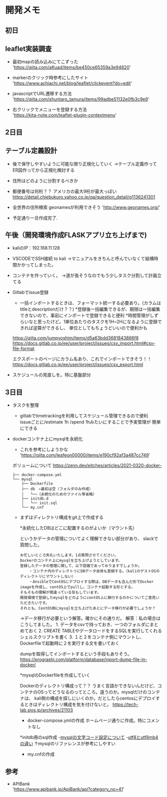 # 開発メモ

## 初日
## leaflet実装調査

* 最初mapの読み込みにてこずった  
'https://qiita.com/aKuad/items/be450ce65359a3e94820'

* markerのクリック時参考にしたサイト  
'https://www.achiachi.net/blog/leaflet/clickevent?do=edit'

* javascriptでURL遷移する方法  
'https://qiita.com/shuntaro_tamura/items/99adbe51132e0fb3c9e9'

* 右クリックでメニューを登録する方法  
'https://kita-note.com/leaflet-plugin-contextmenu'

## 2日目
## テーブル定義設計

* 後で保守しやすいように可能な限り正規化していく  →テーブル定義作ってER図作ってから正規化検討する

* 住所はどのように分割するべきか

* 郵便番号は何桁？？
アメリカの最大9桁が最大っぽい
https://detail.chiebukuro.yahoo.co.jp/qa/question_detail/q1136241301

* 全世界の住所検索
geonamesが利用できそう
'http://www.geonames.org/'

* 予定通り一旦作成完了.

## 午後（開発環境作成FLASKアプリ立ち上げまで)

* kaliのIP：192.168.11.128

* VSCODEでSSH接続 to kali
→マニュアルをきちんと呼んでいなくて結構時間かかってしまった。

* コンテナを作っていく。
→道が長そうなのでもう少しタスク分割して計画立てる

* Gitlabでissue登録
    * 一括インポートするときは、フォーマット統一する必要あり。(カラムはtitleとdescriptionだけ？？)
    *登録後一括編集できるが、期限は一括編集できないので、事前にインポートで登録できると便利
    *時間管理がしずらいなと思ったけど。1単位あたりのタスクを1H~2Hになるように登録できれば逆算ができるし、
    単位としてもちょうどいいので便利かも

    https://qiita.com/jumpyoshim/items/d5a63bdd3681843866f8
    https://docs.gitlab.co.jp/ee/user/project/issues/csv_import.html#csv-file-format

    エクスポートのページにカラム名あり、これでインポートできそう！！
    https://docs.gitlab.co.jp/ee/user/project/issues/csv_export.html

* スケジュールの見直しを。特に基盤部分

## 3日目

* タスクを整理
    * gitlabでtimetrackingを利用してスケジュール管理できるので便利  
      issueごとに/estimate 1h /spend 1hみたいにすることで予実管理が
      簡単にできる

* dockerコンテナ上にmysqlを永続化

    * これを参考にしようかな
    'https://qiita.com/leafeon00000/items/e190cf92af3a487cc749'
    
    ボリュームについて
    https://zenn.dev/eitches/articles/2021-0320-docker-
    

    ```
    ├── docker-compose.yml
    └── mysql
        ├── Dockerfile
        ├── db　←最初は空（フォルダのみ作成）
        │   └──（永続化のためのファイル等省略）
        ├── initdb.d
        │   └── init.sql
        └── my.cnf
    ```

    * まずはディレクトリ構成をgit上で作成する

        *永続化したDBはどこに配置するのがよいか（マウント先）

        というかデータの管理についてよく理解できない部分があり、
        slackで質問した。

        ```
        お忙しいところ失礼いたします。1点質問させてください。
        Dockerのコンテナ上にmysqlを立ち上げようとしています。
        登録したデータの管理に関して、以下認識であっておりますでしょうか。
            ・コンテナ内のディレクトリにDBデータ自体も登録する。（kaliのゲストOSのディレクトリにマウントしない）
            ・AnsibleでCentOSにデプロイする際は、DBデータも含んだ形でDocker imageを作成し、centOS上でpullし、コンテナ起動する形とする。
        そもそもの理解が間違っている気もしています。
        開発環境で登録したmysqlをどのようにcentOS上に移行するのかについてご意見いただきたいです。
        それとも、CentOS側にmysqlを立ち上げたあとにデータ移行が必要でしょうか？
        ```

        →データ移行が必要という解答。確かにその通りだ。
         解答：私の場合はこうしてました。
            1. データをcsvで持っておき、一つのフォルダにまとめておく
            2. CREATE TABLEやデータロードをするSQLを実行してくれるシェルスクリプトを書く
            3. １と２をコンテナ側にマウントし、Dockerfileで起動時に２を実行する文を書いておく


        dumpを取得してインポートするという手段もありそう。
        https://prograshi.com/platform/database/inport-dump-file-in-docker/

        *mysqlのDockerfileを作成していく

        Dockerのディレクトリ構成って？？
        うまく言語かできないんだけど、コンテナのOSってどうなるのってところ。違うのか。mysqlだけのコンテナは、
        kali側の構成を探しにいくのか。だとしたらcentosにデプロイするときはディレクトリ構成を気を付けないと。
        https://tech-lab.sios.jp/archives/21103

        * docker-compose.ymlの作成
        ホームページ通りに作成。特にコメントなし

        *initdb用のsql作成
        -[mysqlの文字コード設定について](https://www.dbonline.jp/mysql/myini/index3.html)
        -[utf8とutf8mb4の違い](https://penpen-dev.com/blog/mysql-utf8-utf8mb4/)
        ↑mysqlのリファレンスが参考にしやすい

        * my.cnfの作成


## 参考
* APIBank  
'https://www.apibank.jp/ApiBank/api?category_no=41'
